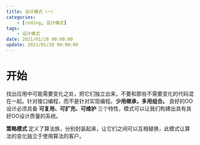 ```yaml
---
title: 设计模式（一）
categories: 
	- [coding, 设计模式]
tags:
	- 设计模式
date: 2021/01/28 00:00:00
update: 2021/01/28 00:00:00
---
```


# 开始

找出应用中可能需要变化之处，把它们独立出来，不要和那些不需要变化的代码混在一起。针对接口编程，而不是针对实现编程。**少用继承，多用组合。** 良好的OO设计必须具备 **可复用、可扩充、可维护** 三个特性，模式可以让我们构建出具有良好OO设计质量的系统。

**策略模式** 定义了算法族，分别封装起来，让它们之间可以互相替换，此模式让算法的变化独立于使用算法的客户。

